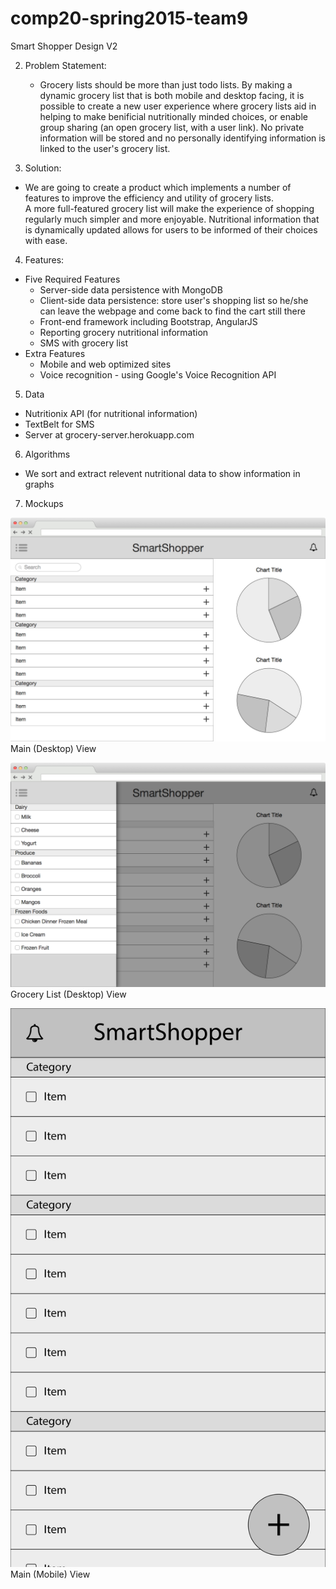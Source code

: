 # comp20-spring2015-team9

Smart Shopper Design V2

2. Problem Statement: 
   - Grocery lists should be more than just todo lists. By making a dynamic grocery 
      list that is both mobile and desktop facing, it is possible to create a new user 
      experience where grocery lists aid in helping to make benificial nutritionally minded choices, or
      enable group sharing (an open grocery list, with a user link). No private information will be stored
      and no personally identifying information is linked to the user's grocery list. 

3. Solution: 
  - We are going to create a product which implements a 
      number of features to improve the efficiency and utility of grocery lists.  
      A more full-featured grocery list will make the experience of shopping regularly 
      much simpler and more enjoyable. Nutritional information that is dynamically 
      updated allows for users to be informed of their choices with ease. 

4. Features: 
  - Five Required Features
    - Server-side data persistence with MongoDB
    - Client-side data persistence: store user's shopping list so he/she can leave the webpage and come back to find the cart still there
    - Front-end framework including Bootstrap, AngularJS
    - Reporting grocery nutritional information
    - SMS with grocery list 
  - Extra Features
    - Mobile and web optimized sites
    - Voice recognition - using Google's Voice Recognition API
5. Data
  - Nutritionix API (for nutritional information)
  - TextBelt for SMS
  - Server at grocery-server.herokuapp.com
6. Algorithms
  - We sort and extract relevent nutritional data to show information in graphs

7. Mockups

![](/wireframes/wireframe_desktop_1.png)
Main (Desktop) View

![](/wireframes/wireframe_desktop_2.png)
Grocery List (Desktop) View

![](/wireframes/wireframe_mobile.png)
Main (Mobile) View
